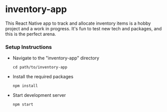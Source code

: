 # inventory-app
This React Native app to track and allocate inventory items is a hobby project and a work in progress. It's fun to test new tech and packages, and this is the perfect arena.

### Setup Instructions

- Navigate to the "inventory-app" directory

	```cd path/to/inventory-app```

- Install the required packages

	```npm install```

- Start development server

	```npm start```
